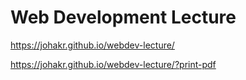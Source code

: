 # Web Development Lecture
https://johakr.github.io/webdev-lecture/

https://johakr.github.io/webdev-lecture/?print-pdf
